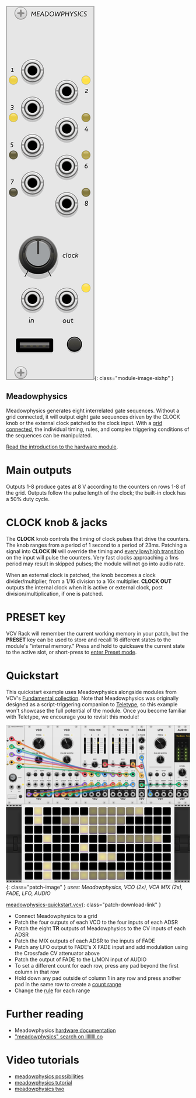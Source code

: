 ![meadowphysics module screenshot](../images/meadowphysics.png){: class="module-image-sixhp" }
## Meadowphysics

Meadowphysics generates eight interrelated gate sequences. Without a grid connected, it will output eight gate sequences driven by the CLOCK knob or the external clock patched to the clock input. With a [grid connected](../../general/connections), the individual timing, rules, and complex triggering conditions of the sequences can be manipulated.

[Read the introduction to the hardware module](http://monome.org/docs/meadowphysics/#introduction).

# Main outputs

Outputs 1-8 produce gates at 8 V according to the counters on rows 1-8 of the grid. Outputs follow the pulse length of the clock; the built-in clock has a 50% duty cycle.

# CLOCK knob & jacks

The **CLOCK** knob controls the timing of clock pulses that drive the counters. The knob ranges from a period of 1 second to a period of 23ms. Patching a signal into **CLOCK IN** will override the timing and [every low/high transition](../../general/voltage/#inputs) on the input will pulse the counters. Very fast clocks approaching a 1ms period may result in skipped pulses; the module will not go into audio rate.

When an external clock is patched, the knob becomes a clock divider/multiplier, from a 1/16 division to a 16x multiplier. **CLOCK OUT** outputs the internal clock when it is active or external clock, post division/multiplication, if one is patched.

# PRESET key

VCV Rack will remember the current working memory in your patch, but the **PRESET** key can be used to store and recall 16 different states to the module's "internal memory." Press and hold to quicksave the current state to the active slot, or short-press to [enter Preset mode](http://monome.org/docs/meadowphysics/#preset).

# Quickstart

This quickstart example uses Meadowphysics alongside modules from VCV's [Fundamental collection](https://vcvrack.com/Fundamental). Note that Meadowphysics was originally designed as a script-triggering companion to [Teletype](../teletype), so this example won't showcase the full potential of the module. Once you become familiar with Teletype, we encourage you to revisit this module!

![meadowphysics quickstart screenshot](../images/meadowphysics-quickstart.png){: class="patch-image" }
*uses: Meadowphysics, VCO (2x), VCA MIX (2x), FADE, LFO, AUDIO*

[meadowphysics-quickstart.vcv](../patches/meadowphysics-quickstart.vcv){: class="patch-download-link" }

- Connect Meadowphysics to a grid
- Patch the four outputs of each VCO to the four inputs of each ADSR
- Patch the eight **TR** outputs of Meadowphysics to the CV inputs of each ADSR
- Patch the MIX outputs of each ADSR to the inputs of FADE
- Patch any LFO output to FADE's X FADE input and add modulation using the Crossfade CV attenuator above
- Patch the output of FADE to the L/MON input of AUDIO
- To set a different count for each row, press any pad beyond the first column in that row
- Hold down any pad outside of column 1 in any row and press another pad in the same row to create a [count range](https://monome.org/docs/ansible/meadowphysics/#basic)
- Change the [rule](https://monome.org/docs/meadowphysics/#rules--ranges) for each range

# Further reading

* Meadowphysics [hardware documentation](http://monome.org/docs/meadowphysics/)
* ["meadowphysics" search on llllllll.co](https://llllllll.co/search?q=meadowphysics)

# Video tutorials

* [meadowphysics possibilities](https://vimeo.com/107582557)
* [meadowphysics tutorial](https://vimeo.com/107586549)
* [meadowphysics two](https://vimeo.com/146731772)